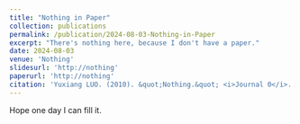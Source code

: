 ```yaml
---
title: "Nothing in Paper"
collection: publications
permalink: /publication/2024-08-03-Nothing-in-Paper
excerpt: "There's nothing here, because I don't have a paper."
date: 2024-08-03
venue: 'Nothing'
slidesurl: 'http://nothing'
paperurl: 'http://nothing'
citation: 'Yuxiang LUO. (2010). &quot;Nothing.&quot; <i>Journal 0</i>. 1(2).'
---
```


Hope one day I can fill it.
